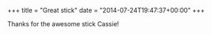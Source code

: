+++
title = "Great stick"
date = "2014-07-24T19:47:37+00:00"
+++

Thanks for the awesome stick Cassie!
			